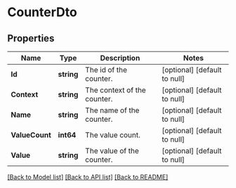 # CounterDto

## Properties
Name | Type | Description | Notes
------------ | ------------- | ------------- | -------------
**Id** | **string** | The id of the counter. | [optional] [default to null]
**Context** | **string** | The context of the counter. | [optional] [default to null]
**Name** | **string** | The name of the counter. | [optional] [default to null]
**ValueCount** | **int64** | The value count. | [optional] [default to null]
**Value** | **string** | The value of the counter. | [optional] [default to null]

[[Back to Model list]](../pkg/nifi/README.md#documentation-for-models) [[Back to API list]](../pkg/nifi/README.md#documentation-for-api-endpoints) [[Back to README]](../pkg/nifi/README.md)


